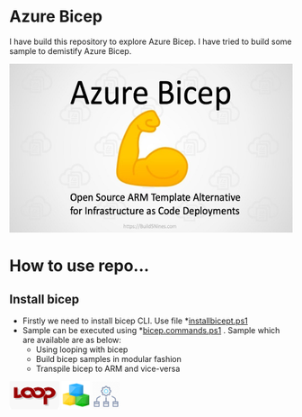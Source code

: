 # Azure Bicep
I have build this repository to explore Azure Bicep. I have tried to build some sample to demistify Azure Bicep.

<img src="https://github.com/khanasif1/azure-bicep/blob/main/image/bicep.jpg" alt="bicep" height="300">

# How to use repo...

## Install bicep

- Firstly we need to install bicep CLI. Use file *[installbicept.ps1](https://github.com/khanasif1/azure-bicep/blob/main/installbicept.ps1)
- Sample can be executed using  *[bicep.commands.ps1](https://github.com/khanasif1/azure-bicep/blob/main/bicep.commands.ps1) . Sample which are available are as below:
  - Using looping with bicep
  - Build bicep samples in modular fashion
  - Transpile bicep to ARM and vice-versa


<img src="https://github.com/khanasif1/azure-bicep/blob/main/image/loop.png" alt="loop" height="50">
<img src="https://github.com/khanasif1/azure-bicep/blob/main/image/module.png" alt="loop" height="50">
<img src="https://github.com/khanasif1/azure-bicep/blob/main/image/transpile.png" alt="loop" height="50">
